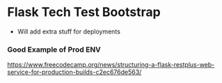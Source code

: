 # Flask Tech Test Bootstrap

- Will add extra stuff for deployments

### Good Example of Prod ENV
https://www.freecodecamp.org/news/structuring-a-flask-restplus-web-service-for-production-builds-c2ec676de563/
